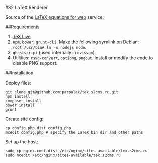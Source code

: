 #S2 LaTeX Renderer

Source of the [LaTeX equations for web](http://tex.s2cms.com) service.

##Requirements

1. [TeX Live](https://www.tug.org/texlive/quickinstall.html).
1. `npm`, `bower`, `grunt-cli`. Make the following symlink on Debian: `root:/usr/bin# ln -s nodejs node`.
1. `ghostscript` (used internally in `dvisvgm`).
1. Utilities: `rsvg-convert`, `optipng`, `pngout`. Install or modify the code to disable PNG support.

##Installation

Deploy files:
```
git clone git@github.com:parpalak/tex.s2cms.ru.git
npm install
composer install
bower install
grunt
```

Create site config:
```
cp config.php.dist config.php
mcedit config.php # specify the LaTeX bin dir and other paths
```

Set up the host:
```
sudo cp nginx.conf.dist /etc/nginx/sites-available/tex.s2cms.ru
sudo mcedit /etc/nginx/sites-available/tex.s2cms.ru
```

